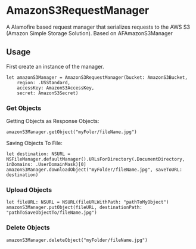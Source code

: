 # AmazonS3RequestManager
A Alamofire based request manager that serializes requests to the AWS S3 (Amazon Simple Storage Solution). Based on AFAmazonS3Manager

## Usage
First create an instance of the manager.

    let amazonS3Manager = AmazonS3RequestManager(bucket: AmazonS3Bucket,
        region: .USStandard,
        accessKey: AmazonS3AccessKey,
        secret: AmazonS3Secret)

### Get Objects

Getting Objects as Response Objects:

    amazonS3Manager.getObject("myFoler/fileName.jpg")

Saving Objects To File:

    let destination: NSURL = NSFileManager.defaultManager().URLsForDirectory(.DocumentDirectory, inDomains: .UserDomainMask)[0]
    amazonS3Manager.downloadObject("myFolder/fileName.jpg", saveToURL: destination)
    
### Upload Objects
    let fileURL: NSURL = NSURL(fileURLWithPath: "pathToMyObject")
    amazonS3Manager.putObject(fileURL, destinationPath: "pathToSaveObjectTo/fileName.jpg")
    
### Delete Objects

    amazonS3Manager.deleteObject("myFolder/fileName.jpg")
